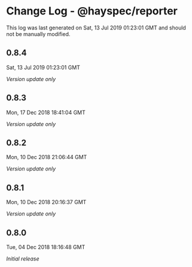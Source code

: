 # Change Log - @hayspec/reporter

This log was last generated on Sat, 13 Jul 2019 01:23:01 GMT and should not be manually modified.

## 0.8.4
Sat, 13 Jul 2019 01:23:01 GMT

*Version update only*

## 0.8.3
Mon, 17 Dec 2018 18:41:04 GMT

*Version update only*

## 0.8.2
Mon, 10 Dec 2018 21:06:44 GMT

*Version update only*

## 0.8.1
Mon, 10 Dec 2018 20:16:37 GMT

*Version update only*

## 0.8.0
Tue, 04 Dec 2018 18:16:48 GMT

*Initial release*

